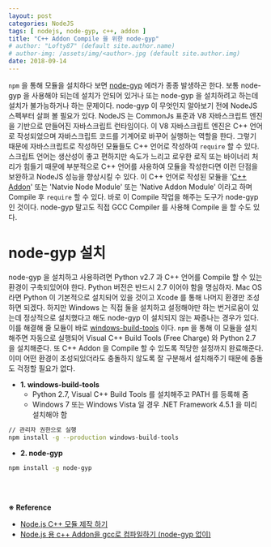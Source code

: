 ```yaml
---
layout: post
categories: NodeJS
tags: [ nodejs, node-gyp, c++, addon ]
title: "C++ Addon Compile 을 위한 node-gyp"
# author: "Lofty87" (default site.author.name)
# author-img: /assets/img/<author>.jpg (default site.author.img)
date: 2018-09-14
---
```


`npm` 을 통해 모듈을 설치하다 보면 [node-gyp](https://github.com/nodejs/node-gyp) 에러가 종종 발생하곤 한다. 보통 node-gyp 을 사용해야 되는데 설치가 안되어 있거나 또는 node-gyp 을 설치하려고 하는데 설치가 불가능하거나 하는 문제이다. node-gyp 이 무엇인지 알아보기 전에 NodeJS 스펙부터 살펴 볼 필요가 있다. NodeJS 는 CommonJs 표준과 V8 자바스크립트 엔진을 기반으로 만들어진 자바스크립트 런타임이다. 이 V8 자바스크립트 엔진은 C++ 언어로 작성되었으며 자바스크립트 코드를 기계어로 바꾸어 실행하는 역할을 한다. 그렇기 때문에 자바스크립트로 작성하던 모듈들도 C++ 언어로 작성하여 `require` 할 수 있다. 스크립트 언어는 생산성이 좋고 편하지만 속도가 느리고 로우한 로직 또는 바이너리 처리가 힘들기 때문에 부분적으로 C++ 언어를 사용하여 모듈을 작성한다면 이런 단점을 보완하고 NodeJS 성능을 향상시킬 수 있다. 이 C++ 언어로 작성된 모듈을 '[C++ Addon](https://nodejs.org/api/addons.html#addons_c_addons)' 또는 'Natvie Node Module' 또는 'Native Addon Module' 이라고 하며 Compile 후 `require` 할 수 있다. 바로 이 Compile 작업을 해주는 도구가 node-gyp 인 것이다. node-gyp 말고도 직접 GCC Compiler 를 사용해 Compile 을 할 수도 있다.

# node-gyp 설치

node-gyp 을 설치하고 사용하려면 Python v2.7 과 C++ 언어를 Compile 할 수 있는 환경이 구축되있어야 한다. Python 버전은 반드시 2.7 이어야 함을 명심하자. Mac OS 라면 Python 이 기본적으로 설치되어 있을 것이고 Xcode 를 통해 나머지 환경만 조성하면 되겠다. 하지만 Windows 는 직접 둘을 설치하고 설정해야만 하는 번거로움이 있는데 정상적으로 설치했다고 해도 node-gyp 이 설치되지 않는 짜증나는 경우가 있다. 이를 해결해 줄 모듈이 바로 [windows-build-tools](https://www.npmjs.com/package/windows-build-tools) 이다. `npm` 을 통해 이 모듈을 설치해주면 자동으로 실행되어 Visual C++ Build Tools (Free Charge) 와 Python 2.7 을 설치해준다. 또 C++ Addon 을 Compile 할 수 있도록 적당한 설정까지 완료해준다. 이미 어떤 환경이 조성되있더라도 충돌하지 않도록 잘 구분해서 설치해주기 때문에 충돌도 걱정할 필요가 없다.

* **1. windows-build-tools**
  * Python 2.7, Visual C++ Build Tools 를 설치해주고 PATH 를 등록해 줌
  * Windows 7 또는 Windows Vista 일 경우 .NET Framework 4.5.1 을 미리 설치해야 함

```bash
// 관리자 권한으로 실행
npm install -g --production windows-build-tools
```

* **2. node-gyp**

```bash
npm install -g node-gyp
```

<br><br>

**※ Reference**
  * [Node.js C++ 모듈 제작 하기](https://blog.naver.com/ojwojwoj/221266536930)
  * [Node.js 용 c++ Addon을 gcc로 컴파일하기 (node-gyp 없이)](http://z-wony.tistory.com/12)